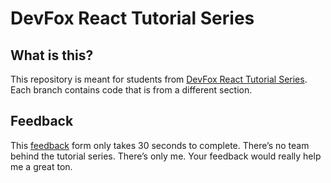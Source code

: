 # DevFox React Tutorial Series

## What is this?

This repository is meant for students from [DevFox React Tutorial Series](https://medium.com/@donovanso/full-beginner-react-tutorial-series-5241a3757681). Each branch contains code that is from a different section.

## Feedback

This [feedback](https://docs.google.com/forms/d/e/1FAIpQLScv31bRRkgGi21qI4m7UdFgiH6xLa5w3B-y9gOdCQRN1CY2GQ/viewform) form only takes 30 seconds to complete. There’s no team behind the tutorial series. There’s only me. Your feedback would really help me a great ton.

